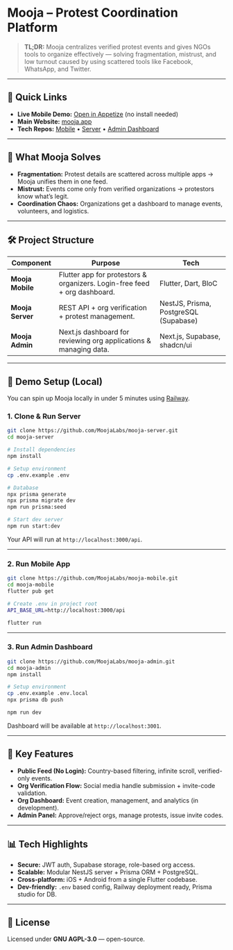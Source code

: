 # Mooja – Protest Coordination Platform

> **TL;DR:** Mooja centralizes verified protest events and gives NGOs tools to organize effectively — solving fragmentation, mistrust, and low turnout caused by using scattered tools like Facebook, WhatsApp, and Twitter.

---

## 🚀 Quick Links

* **Live Mobile Demo:** [Open in Appetize](https://appetize.io/app/b_vneagh6iro3ck2qydt6nkmwhuy) (no install needed)
* **Main Website:** [mooja.app](https://mooja.app)
* **Tech Repos:** [Mobile](https://github.com/MoojaLabs/mooja-mobile) • [Server](https://github.com/MoojaLabs/mooja-server) • [Admin Dashboard](https://github.com/MoojaLabs/mooja-admin)

---

## 📌 What Mooja Solves

* **Fragmentation:** Protest details are scattered across multiple apps → Mooja unifies them in one feed.
* **Mistrust:** Events come only from verified organizations → protestors know what’s legit.
* **Coordination Chaos:** Organizations get a dashboard to manage events, volunteers, and logistics.

---

## 🛠️ Project Structure

| Component        | Purpose                                                                   | Tech                                  |
| ---------------- | ------------------------------------------------------------------------- | ------------------------------------- |
| **Mooja Mobile** | Flutter app for protestors & organizers. Login-free feed + org dashboard. | Flutter, Dart, BloC                   |
| **Mooja Server** | REST API + org verification + protest management.                         | NestJS, Prisma, PostgreSQL (Supabase) |
| **Mooja Admin**  | Next.js dashboard for reviewing org applications & managing data.         | Next.js, Supabase, shadcn/ui          |

---

## 🧪 Demo Setup (Local)

You can spin up Mooja locally in under 5 minutes using [Railway](https://railway.app/).

### 1. Clone & Run Server

```bash
git clone https://github.com/MoojaLabs/mooja-server.git
cd mooja-server

# Install dependencies
npm install

# Setup environment
cp .env.example .env

# Database
npx prisma generate
npx prisma migrate dev
npm run prisma:seed

# Start dev server
npm run start:dev
```

Your API will run at `http://localhost:3000/api`.

---

### 2. Run Mobile App

```bash
git clone https://github.com/MoojaLabs/mooja-mobile.git
cd mooja-mobile
flutter pub get

# Create .env in project root
API_BASE_URL=http://localhost:3000/api

flutter run
```

---

### 3. Run Admin Dashboard

```bash
git clone https://github.com/MoojaLabs/mooja-admin.git
cd mooja-admin
npm install

# Setup environment
cp .env.example .env.local
npx prisma db push

npm run dev
```

Dashboard will be available at `http://localhost:3001`.

---

## 📱 Key Features

* **Public Feed (No Login):** Country-based filtering, infinite scroll, verified-only events.
* **Org Verification Flow:** Social media handle submission + invite-code validation.
* **Org Dashboard:** Event creation, management, and analytics (in development).
* **Admin Panel:** Approve/reject orgs, manage protests, issue invite codes.

---

## 📊 Tech Highlights

* **Secure:** JWT auth, Supabase storage, role-based org access.
* **Scalable:** Modular NestJS server + Prisma ORM + PostgreSQL.
* **Cross-platform:** iOS + Android from a single Flutter codebase.
* **Dev-friendly:** `.env` based config, Railway deployment ready, Prisma studio for DB.

---

## 📜 License

Licensed under **GNU AGPL-3.0** — open-source.
